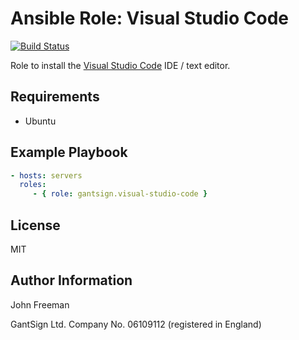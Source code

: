 Ansible Role: Visual Studio Code
================================

[![Build Status](https://travis-ci.org/gantsign/ansible-role-visual-studio-code.svg?branch=master)](https://travis-ci.org/gantsign/ansible-role-visual-studio-code)

Role to install the [Visual Studio Code](https://code.visualstudio.com) IDE / text editor.

Requirements
------------

* Ubuntu

Example Playbook
----------------

```yaml
- hosts: servers
  roles:
     - { role: gantsign.visual-studio-code }
```

License
-------

MIT

Author Information
------------------

John Freeman

GantSign Ltd.
Company No. 06109112 (registered in England)
